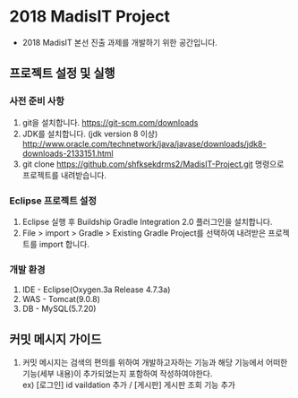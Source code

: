 # 2018 MadisIT Project
- 2018 MadisIT 본선 진출 과제를 개발하기 위한 공간입니다.

## 프로젝트 설정 및 실행

### 사전 준비 사항
1. git을 설치합니다. https://git-scm.com/downloads
2. JDK를 설치합니다. (jdk version 8 이상) http://www.oracle.com/technetwork/java/javase/downloads/jdk8-downloads-2133151.html
3. git clone https://github.com/shfksekdrms2/MadisIT-Project.git 명령으로 프로젝트를 내려받습니다.

### Eclipse 프로젝트 설정
1. Eclipse 실행 후 Buildship Gradle Integration 2.0 플러그인을 설치합니다.
2. File > import > Gradle > Existing Gradle Project를 선택하여 내려받은 프로젝트를 import 합니다.

### 개발 환경
1. IDE - Eclipse(Oxygen.3a Release 4.7.3a)
2. WAS - Tomcat(9.0.8)
3. DB - MySQL(5.7.20)

## 커밋 메시지 가이드
1. 커밋 메시지는 검색의 편의를 위하여 개발하고자하는 기능과 해당 기능에서 어떠한 기능(세부 내용)이 추가되었는지 포함하여 작성하여야한다.\
  ex) [로그인] id vaildation 추가 / [게시판] 게시판 조회 기능 추가

